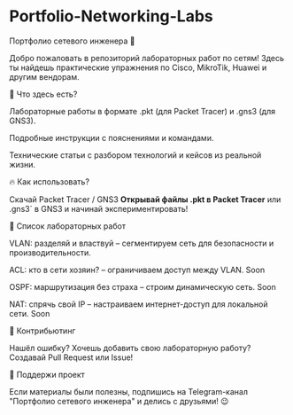 # Portfolio-Networking-Labs
Портфолио сетевого инженера 🚀

Добро пожаловать в репозиторий лабораторных работ по сетям! Здесь ты найдешь практические упражнения по Cisco, MikroTik, Huawei и другим вендорам.

📂 Что здесь есть?

Лабораторные работы в формате .pkt (для Packet Tracer) и .gns3 (для GNS3).

Подробные инструкции с пояснениями и командами.

Технические статьи с разбором технологий и кейсов из реальной жизни.

🔥 Как использовать?

Скачай Packet Tracer / GNS3
**Открывай файлы .pkt в Packet Tracer** или .gns3` в GNS3 и начинай экспериментировать!

📌 Список лабораторных работ

VLAN: разделяй и властвуй – сегментируем сеть для безопасности и производительности.

ACL: кто в сети хозяин? – ограничиваем доступ между VLAN. Soon

OSPF: маршрутизация без страха – строим динамическую сеть. Soon

NAT: спрячь свой IP – настраиваем интернет-доступ для локальной сети. Soon

🤝 Контрибьютинг

Нашёл ошибку? Хочешь добавить свою лабораторную работу? Создавай Pull Request или Issue!

📢 Поддержи проект

Если материалы были полезны, подпишись на Telegram-канал "Портфолио сетевого инженера" и делись с друзьями! 😉

